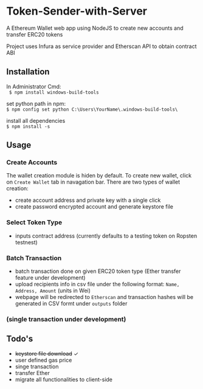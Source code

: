 # Token-Sender-with-Server
A Ethereum Wallet web app using NodeJS to create new accounts and transfer ERC20 tokens

Project uses Infura as service provider and Etherscan API to obtain contract ABI

## Installation
In Administrator Cmd: <br />
``` $ npm install windows-build-tools```

set python path in npm: <br />
``` $ npm config set python C:\Users\YourName\.windows-build-tools\ ```

install all dependencies <br />
``` $ npm install -s ```

## Usage
### Create Accounts
The wallet creation module is hiden by default. To create new wallet, click on ```Create Wallet``` tab in navagation bar. There are two types of wallet creation:<br />
- create account address and private key with a single click
- create password encrypted account and generate keystore file

### Select Token Type
- inputs contract address (currently defaults to a testing token on Ropsten testnest)

### Batch Transaction 
- batch transaction done on given ERC20 token type (Ether transfer feature under development)
- upload recipients info in csv file under the following format: ```Name, Address, Amount``` (units in Wei)
- webpage will be redirected to ```Etherscan``` and transaction hashes will be generated in CSV formt under ```outputs``` folder

### (single transaction under development)

## Todo's
- ~~keystore file download~~ ✓
- user defined gas price
- singe transaction
- transfer Ether
- migrate all functionalities to client-side

